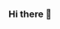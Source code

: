 ### Hi there 👋

<!--
**sanchaya-108/sanchaya-108** is a ✨ _special_ ✨ repository because its `README.md` (this file) appears on your GitHub profile.

Here are some ideas to get you started:

- 🔭 I’m currently working on ...
- 🌱 I’m currently learning OpenCV 
- 👯 I’m looking to collaborate an Open Source Community
- 🤔 I’m looking for help with Automation stuff by python
- 💬 Ask me about 
- 📫 How to reach me: ...
- 😄 Pronouns: ...
- ⚡ Fun fact: ...
-->
